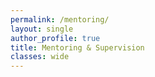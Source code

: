 ```yaml
---
permalink: /mentoring/
layout: single
author_profile: true
title: Mentoring & Supervision
classes: wide
---
```

